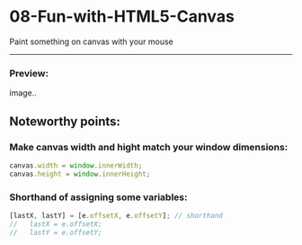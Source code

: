 # 08-Fun-with-HTML5-Canvas

Paint something on canvas with your mouse

---

### Preview:

image..

## Noteworthy points:

### Make canvas width and hight match your window dimensions:

```javascript
canvas.width = window.innerWidth;
canvas.height = window.innerHeight;

```
### Shorthand of assigning some variables:

```javascript
[lastX, lastY] = [e.offsetX, e.offsetY]; // shorthand
//   lastX = e.offsetX;
//   lastY = e.offsetY;
```
